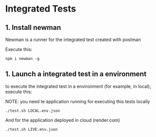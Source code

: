 # Integrated Tests

## 1. Install newman

Newman is a runner for the integrated test created with postman

Execute this:

```shell
npm i newman -g
```

## 1. Launch a integrated test in a environment

to execute the integrated test in a environment (for example, in local), execute this:

NOTE: you need te application running for executing this tests locally

```shell
./test.sh LOCAL.env.json
```

And for the application deployed in cloud (render.com)

```shell
./test.sh LIVE.env.json
```
